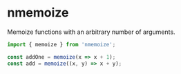 # nmemoize

Memoize functions with an arbitrary number of arguments.

```js
import { memoize } from 'nmemoize';

const addOne = memoize(x => x + 1);
const add = memoize((x, y) => x + y);
```
